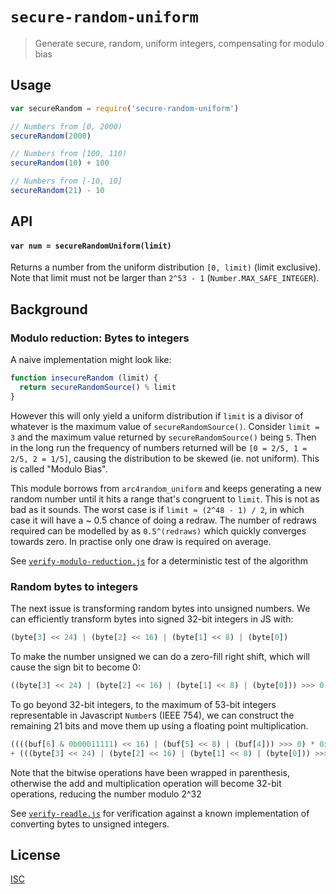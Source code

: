 # `secure-random-uniform`

> Generate secure, random, uniform integers, compensating for modulo bias

## Usage

```js
var secureRandom = require('secure-random-uniform')

// Numbers from [0, 2000)
secureRandom(2000)

// Numbers from [100, 110)
secureRandom(10) + 100

// Numbers from [-10, 10]
secureRandom(21) - 10
```

## API

#### `var num = secureRandomUniform(limit)`
Returns a number from the uniform distribution `[0, limit)` (limit exclusive).
Note that limit must not be larger than `2^53 - 1` (`Number.MAX_SAFE_INTEGER`).

## Background

### Modulo reduction: Bytes to integers

A naive implementation might look like:

```js
function insecureRandom (limit) {
  return secureRandomSource() % limit
}
```

However this will only yield a uniform distribution if `limit` is a divisor
of whatever is the maximum value of `secureRandomSource()`. Consider `limit = 3`
and the maximum value returned by `secureRandomSource()` being `5`. Then in the
long run the frequency of numbers returned will be `[0 = 2/5, 1 = 2/5, 2 = 1/5]`,
causing the distribution to be skewed (ie. not uniform).
This is called "Modulo Bias".

This module borrows from `arc4random_uniform` and keeps generating a new random
number until it hits a range that's congruent to `limit`. This is not as bad as
it sounds. The worst case is if `limit ≈ (2^48 - 1) / 2`, in which case it will
have a ~ 0.5 chance of doing a redraw. The number of redraws required can be
modelled by as `0.5^(redraws)` which quickly converges towards zero. In practise
only one draw is required on average.

See [`verify-modulo-reduction.js`](verify-modulo-reduction.js) for a deterministic test of the algorithm

### Random bytes to integers

The next issue is transforming random bytes into unsigned numbers. We can
efficiently transform bytes into signed 32-bit integers in JS with:

```js
(byte[3] << 24) | (byte[2] << 16) | (byte[1] << 8) | (byte[0])
```

To make the number unsigned we can do a zero-fill right shift, which will cause
the sign bit to become 0:

```js
((byte[3] << 24) | (byte[2] << 16) | (byte[1] << 8) | (byte[0])) >>> 0
```

To go beyond 32-bit integers, to the maximum of 53-bit integers representable in
Javascript `Number`s (IEEE 754), we can construct the remaining 21 bits and move
them up using a floating point multiplication.

```js
((((buf[6] & 0b00011111) << 16) | (buf[5] << 8) | (buf[4])) >>> 0) * 0x100000000
+ (((byte[3] << 24) | (byte[2] << 16) | (byte[1] << 8) | (byte[0])) >>> 0)
```

Note that the bitwise operations have been wrapped in parenthesis, otherwise
the add and multiplication operation will become 32-bit operations,
reducing the number modulo 2^32

See [`verify-readle.js`](verify-readle.js) for verification against a known
implementation of converting bytes to unsigned integers.

## License

[ISC](LICENSE.md)
